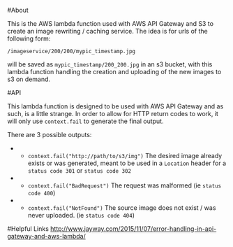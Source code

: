 #About

This is the AWS lambda function used with AWS API Gateway and S3 to create an image rewriting / caching service. The idea is for urls of the following form:

`/imageservice/200/200/mypic_timestamp.jpg`

will be saved as `mypic_timestamp/200_200.jpg` in an s3 bucket, with this lambda function handling the creation and uploading of the new images to s3 on demand. 

#API

This lambda function is designed to be used with AWS API Gateway and as such, is a little strange. In order to allow for HTTP return codes to work, it will only use `context.fail` to generate the final output.

There are 3 possible outputs:
* - `context.fail("http://path/to/s3/img")` The desired image already exists or was generated, meant to be used in a `Location` header for a `status code 301` or `status code 302` 
* - `context.fail("BadRequest")` The request was malformed (ie `status code 400`) 
* - `context.fail("NotFound")` The source image does not exist / was never uploaded. (ie `status code 404`)

#Helpful Links
http://www.jayway.com/2015/11/07/error-handling-in-api-gateway-and-aws-lambda/
